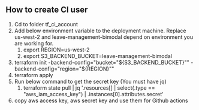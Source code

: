 ## How to create CI user

1. Cd to folder tf_ci_account
2. Add below environment variable to the deployment machine. Replace us-west-2 and leave-management-bimodal depend 
on environment you are working for.
    1. export REGION=us-west-2
    2. export S3_BACKEND_BUCKET=leave-management-bimodal
4. terraform init -backend-config="bucket="${S3_BACKEND_BUCKET}"" -backend-config="region="${REGION}""
5. terraform apply
6. Run below command to get the secret key (You must have jq)
   1. terraform state pull | jq '.resources[] | select(.type == "aws_iam_access_key") | .instances[0].attributes.secret'
7. copy aws access key, aws secret key and use them for Github actions